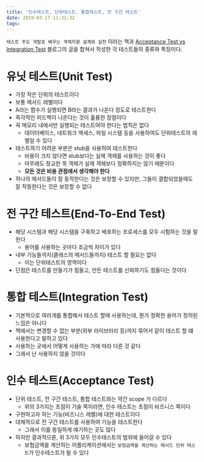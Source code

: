 ```yaml
---
title: '인수테스트, 단위테스트, 통합테스트, 전 구간 테스트'
date: 2019-03-17 11:31:32
tags:
---
```


`테스트 주도 개발로 배우는 객체지향 설계와 실천` 이라는 책과 [Acceptance Test vs Integration Test](http://blog.jonasbandi.net/2010/09/acceptance-vs-integration-tests.html) 블로그의 글을 합쳐서 작성한 각 테스트들의 종류와 특징이다.  

# 유닛 테스트(Unit Test)
- 가장 작은 단위의 테스트이다  
- 보통 메서드 레벨이다  
- A라는 함수가 실행되면 B라는 결과가 나온다 정도로 테스트한다  
- 즉각적인 피드백이 나온다는 것이 훌륭한 장점이다  
- 꼭 메모리 내에서만 실행되는 테스트여야 한다는 법칙은 없다  
    - 데이터베이스, 네트워크 엑세스, 파일 시스템 등을 사용하여도 단위테스트의 레벨일 수 있다  
- 테스트하기 어려운 부분은 stub을 사용하여 테스트한다  
    - 비용이 크지 않다면 stub보다는 실제 객체를 사용하는 것이 좋다  
    - 아무래도 정교한 목 객체가 실제 객체보다 정확하지는 않기 때문이다  
    - **모든 것은 비용 관점에서 생각해야 한다**  
- 하나의 메서드들이 잘 동작한다는 것은 보장할 수 있지만, 그들이 결합되었을때도 잘 작동한다는 것은 보장할 수 없다  

# 전 구간 테스트(End-To-End Test) 
- 해당 시스템과 해당 시스템을 구축하고 배포하는 프로세스를 모두 시험하는 것을 말한다  
    - 용어를 사용하는 곳마다 조금씩 차이가 있다  
- 내부 기능들까지(클래스의 메서드들까지) 테스트 할 필요는 없다  
    - 이는 단위테스트의 영역이다  
- 단점은 테스트를 만들기가 힘들고, 만든 테스트를 신뢰하기도 힘들다는 것이다  

# 통합 테스트(Integration Test)  
- 기본적으로 여러개를 통합해서 테스트 할때 사용하는데, 뭔가 정확한 용어가 정의된 느낌은 아니다  
- 책에서는 변경할 수 없는 부분(외부 라이브러리 등)까지 묶어서 같이 테스트 할 떄 사용한다고 말하고 있다  
- 사용하는 곳에서 어떻게 사용하는 가에 따라 다른 것 같다  
- 그래서 난 사용하지 않을 것이다  

# 인수 테스트(Acceptance Test)  
- 단위 테스트, 전 구간 테스트, 통합 테스트와는 약간 scope 가 다르다  
    - 위의 3가지는 초점이 기술 쪽이라면, 인수 테스트는 초점이 비즈니스 쪽이다  
- 구현하고자 하는 기능(비즈니스 레벨)에 대한 테스트이다  
- 대체적으로 전 구간 테스트를 사용하여 기능을 테스트한다  
    - 그래서 이를 동일하게 얘기하는 곳도 많다  
- 하지만 결과적으론, 위 3가지 모두 인수테스트의 범위에 들어갈 수 있다  
    - 보험금액을 계산하는 어플리케이션에서는 `보험금액을 계산하는 메서드 단위 테스트`가 인수테스트가 될 수 있다 

<!-- more -->